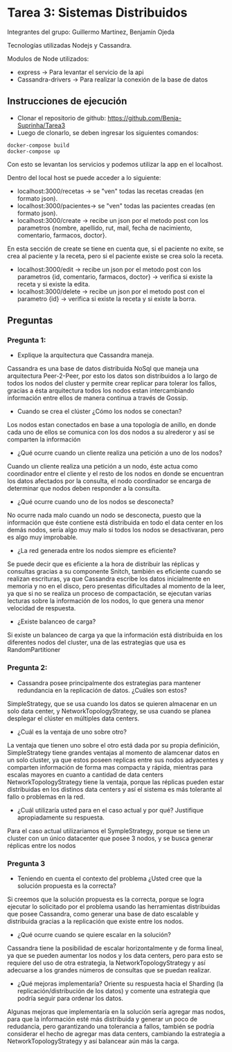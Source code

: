 # Tarea 3: Sistemas Distribuidos

Integrantes del grupo: Guillermo Martínez, Benjamín Ojeda

Tecnologías utilizadas Nodejs y Cassandra.

Modulos de Node utilizados:

* express -> Para levantar el servicio de la api
* Cassandra-drivers -> Para realizar la conexión de la base de datos

## Instrucciones de ejecución

* Clonar el repositorio de github: https://github.com/Benja-Suprinha/Tarea3
* Luego de clonarlo, se deben ingresar los siguientes comandos:
```shell
docker-compose build
docker-compose up
```
Con esto se levantan los servicios y podemos utilizar la app en el localhost.

Dentro del local host se puede acceder a lo siguiente:

* localhost:3000/recetas -> se "ven" todas las recetas creadas (en formato json).
* localhost:3000/pacientes-> se "ven" todas las pacientes creadas (en formato json).
* localhost:3000/create -> recibe un json por el metodo post con los parametros {nombre, apellido, rut, mail, fecha de nacimiento, comentario, farmacos, doctor}.

En esta sección de create se tiene en cuenta que, si el paciente no exite, se crea al paciente y la receta, pero si el paciente existe se crea solo la receta.

* localhost:3000/edit -> recibe un json por el metodo post con los parametros {id, comentario, farmacos, doctor} -> verifica si existe la receta y si existe la edita.
* localhost:3000/delete -> recibe un json por el metodo post con el parametro {id} -> verifica si existe la receta y si existe la borra.

## Preguntas

### Pregunta 1:

* Explique la arquitectura que Cassandra maneja.
 
Cassandra es una base de datos distribuida NoSql que maneja una arquitectura Peer-2-Peer, por esto los datos son distribuidos a lo largo de todos los nodos del cluster y permite crear replicar para tolerar los fallos, gracias a ésta arquitectura todos los nodos estan intercambiando información entre ellos de manera continua a través de Gossip.

* Cuando se crea el clúster ¿Cómo los nodos se conectan?

Los nodos estan conectados en base a una topología de anillo, en donde cada uno de ellos se comunica con los dos nodos a su alrederor y así se comparten la información

* ¿Qué ocurre cuando un cliente realiza una petición a uno de los nodos?

Cuando un cliente realiza una petición a un nodo, éste actua como coordinador entre el cliente y el resto de los nodos en donde se encuentran los datos afectados por la consulta, el nodo coordinador se encarga de determinar que nodos deben responder a la consulta.

* ¿Qué ocurre cuando uno de los nodos se desconecta?

No ocurre nada malo cuando un nodo se desconecta, puesto que la información que éste contiene está distribuida en todo el data center en los demás nodos, sería algo muy malo si todos los nodos se desactivaran, pero es algo muy improbable.

* ¿La red generada entre los nodos siempre es eficiente?

Se puede decir que es eficiente a la hora de distribuir las réplicas y consultas gracias a su componente Snitch, también es eficiente cuando se realizan escrituras, ya que Cassandra escribe los datos inicialmente en memoria y no en el disco, pero presentas dificultades al momento de la leer, ya que si no se realiza un proceso de compactación, se ejecutan varias lecturas sobre la información de los nodos, lo que genera una menor velocidad de respuesta.

* ¿Existe balanceo de carga? 

Si existe un balanceo de carga ya que la información está distribuida en los diferentes nodos del cluster, una de las estrategias que usa es RandomPartitioner

### Pregunta 2:

* Cassandra posee principalmente dos estrategias para mantener redundancia en la replicación de datos. ¿Cuáles son estos? 

SimpleStrategy, que se usa cuando los datos se quieren almacenar en un solo data center, y NetworkTopologyStrategy, se usa cuando se planea desplegar el clúster en múltiples data centers.

* ¿Cuál es la ventaja de uno sobre otro? 

La ventaja que tienen uno sobre el otro está dada por su propia definición, SimpleStrategy tiene grandes ventajas al momento de alamcenar datos en un solo cluster, ya que estos poseen replicas entre sus nodos adyacentes y comparten información de forma mas compacta y rápida, mientras para escalas mayores en cuanto a cantidad de data centers NetworkTopologyStrategy tiene la ventaja, porque las réplicas pueden estar distribuidas en los distinos data centers y así el sistema es más tolerante al fallo o problemas en la red.

* ¿Cuál utilizaría usted para en el caso actual y por qué? Justifique apropiadamente su respuesta.

Para el caso actual utilizariamos el SympleStrategy, porque se tiene un cluster con un único datacenter que  posee 3 nodos, y se busca generar réplicas entre los nodos

### Pregunta 3

* Teniendo en cuenta el contexto del problema ¿Usted cree que la solución propuesta es la correcta?

Si creemos que la solución propuesta es la correcta, porque se logra ejecutar lo solicitado por el problema usando las herramientas distribuidas que posee Cassandra, como generar una base de dato escalable y distribuida gracias a la replicación que existe entre los nodos.

* ¿Qué ocurre cuando se quiere escalar en la solución? 

Cassandra tiene la posibilidad de escalar horizontalmente y de forma lineal, ya que se pueden aumentar los nodos y los data centers, pero para esto se requiere del uso de otra estrategia, la NetworkTopologyStrategy y así adecuarse a los grandes números de consultas que se puedan realizar.

* ¿Qué mejoras implementaría? Oriente su respuesta hacia el Sharding (la replicación/distribución de los datos) y comente una estrategia que podría seguir para ordenar los datos.

Algunas mejoras que implementaría en la solución sería agregar mas nodos, para que la información esté más distribuida y generar un poco de redudancia, pero garantizando una tolerancia a fallos, también se podría considerar el hecho de agregar mas data centers, cambiando la estrategia a NetworkTopologyStrategy y así balancear aún más la carga.
